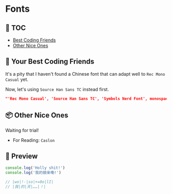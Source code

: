 # Fonts

## 📝 TOC

- [Best Coding Friends](#coding)
- [Other Nice Ones](#other)

## 👫 Your Best Coding Friends <a name='coding'></a>

It's a pity that I haven't found a Chinese font that can adapt well to `Rec Mono Casual` yet.

Now, let's using `Source Han Sans TC` instead first.

```json
"'Rec Mono Casual', 'Source Han Sans TC', 'Symbols Nerd Font', monospace"
```

## 📦 Other Nice Ones <a name="other"></a>

Waiting for trial!

- For Reading: `Caslon`

## 📑 Preview

```js
console.log('Holly shit!')
console.log('我的娘亲嘞!')

// |wo|!-|so|+=0o|lI|
// |我|的|天|……|！|
```
